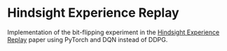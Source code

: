 # Hindsight Experience Replay
Implementation of the bit-flipping experiment in the [Hindsight Experience Replay](https://arxiv.org/pdf/1707.01495.pdf) paper using PyTorch and DQN instead of DDPG.
